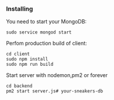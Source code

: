 ### Installing
You need to start your MongoDB:
```
sudo service mongod start
```
Perfom production build of client:
```
cd client
sudo npm install
sudo npm run build
```
Start server with nodemon,pm2 or forever
```
cd backend
pm2 start server.js# your-sneakers-db
```
